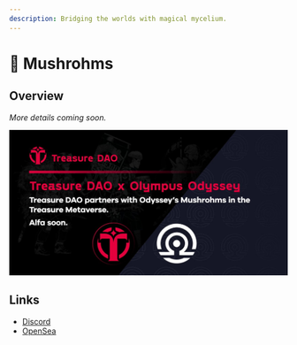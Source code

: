 ```yaml
---
description: Bridging the worlds with magical mycelium.
---
```


# 🍄 Mushrohms

## Overview

_More details coming soon._

![](<../../.gitbook/assets/image (8) (1).png>)

## Links

* [Discord](https://t.co/WWoLGeQAws)
* [OpenSea](https://t.co/zLJZDb6mgJ)
